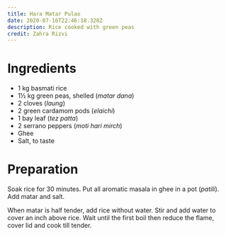 ```yaml
---
title: Hara Matar Pulao
date: 2020-07-16T22:46:18.328Z
description: Rice cooked with green peas
credit: Zahra Rizvi  
---
```


# Ingredients
* 1 kg basmati rice
* 1½ kg green peas, shelled (_matar dana_)
* 2 cloves (_laung_)
* 2 green cardamom pods (_elaichi_)
* 1 bay leaf (_tez patta_)
* 2 serrano peppers (_moti hari mirch_)
* Ghee 
* Salt, to taste

# Preparation
Soak rice for 30 minutes. Put all aromatic masala in ghee in a pot (_patili_). Add matar and salt. 

When matar is half tender, add rice without water. Stir and add water to cover an inch above rice. Wait until the first boil then reduce the flame, cover lid and cook till tender.
